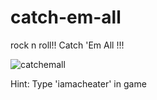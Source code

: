 # catch-em-all
rock n roll!!
Catch 'Em All !!!


![catchemall](https://user-images.githubusercontent.com/39847281/42958152-6c3cf4f4-8ba2-11e8-8443-221f54adc9bc.JPG)

Hint: Type 'iamacheater' in game

